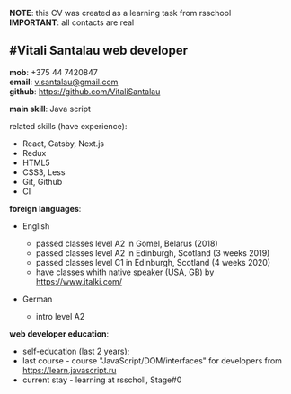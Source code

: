 **NOTE**: this CV was created as a learning task from rsschool    
**IMPORTANT**: all contacts are real 

  #__Vitali Santalau__ 
                            __web developer__
------------------------------------------------------------------------  

__mob__: +375 44 7420847  
__email__: v.santalau@gmail.com  
__github__: https://github.com/VitaliSantalau  

__main skill__: Java script 

related skills (have experience): 
  * React, Gatsby, Next.js
  * Redux
  * HTML5
  * CSS3, Less
  * Git, Github
  * CI
 
__foreign languages__:
  * English
    * passed classes level A2 in Gomel, Belarus (2018)
    * passed classes level A2 in Edinburgh, Scotland (3 weeks 2019)
    * passed classes level C1 in Edinburgh, Scotland (4 weeks 2020)
    * have classes whith native speaker (USA, GB) by https://www.italki.com/
  
  * German
    * intro level A2

__web developer education__:
  * self-education (last 2 years);
  * last course - course "JavaScript/DOM/interfaces" for developers from https://learn.javascript.ru
  * current stay - learning at rsscholl, Stage#0 